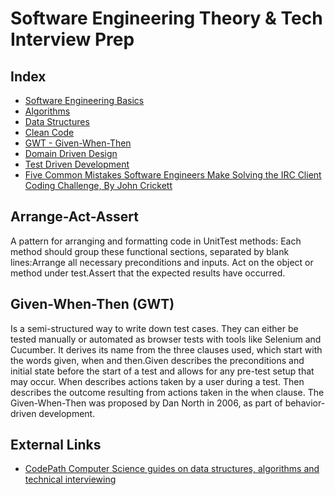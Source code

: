 # Software Engineering Theory & Tech Interview Prep

## Index

- [Software Engineering Basics](./software-engineering-basics.md)
- [Algorithms](./algorithms/README.md)
- [Data Structures](./data-structures/README.md)
- [Clean Code](clean-code.md)
- [GWT - Given-When-Then](gwt.md)
- [Domain Driven Design](./domain-driven-design.md)
- [Test Driven Development](./test-driven-development.md)
- [Five Common Mistakes Software Engineers Make Solving the IRC Client Coding Challenge, By John Crickett](mistakes-to-avoid.md)

## Arrange-Act-Assert

A pattern for arranging and formatting code in UnitTest methods: Each method should group these functional sections, separated by blank lines:Arrange all necessary preconditions and inputs. Act on the object or method under test.Assert that the expected results have occurred.

## Given-When-Then (GWT)

Is a semi-structured way to write down test cases. They can either be tested manually or automated as browser tests with tools like Selenium and Cucumber. It derives its name from the three clauses used, which start with the words given, when and then.Given describes the preconditions and initial state before the start of a test and allows for any pre-test setup that may occur. When describes actions taken by a user during a test. Then describes the outcome resulting from actions taken in the when clause. The Given-When-Then was proposed by Dan North in 2006, as part of behavior-driven development.

## External Links

- [CodePath Computer Science guides on data structures, algorithms and technical interviewing](https://guides.codepath.com/compsci)
